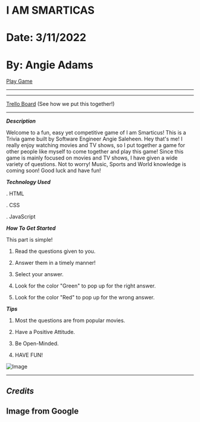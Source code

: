 # I AM SMARTICAS

# Date: 3/11/2022

#  By: Angie Adams

[Play Game](http://127.0.0.1:5500/game_index.html) 

***

*** 



[Trello Board](https://trello.com/b/kW1z5Mk0/trivia-game-p-1) (See how we put this together!)


***

***Description***


Welcome to a fun, easy yet competitive game of I am Smarticus! This is a Trivia game built by Software Engineer Angie Saleheen. Hey that's me!
I really enjoy watching movies and TV shows, so I put together a game for other people like myself to come together and play this game! Since this game is mainly focused on movies and TV shows, I have given a wide variety of questions. Not to worry! Music, Sports and World knowledge is coming soon! Good luck and have fun!





***Technology Used***

. HTML




. CSS





. JavaScript



***How To Get Started***




This part is simple!



1. Read the questions given to you.



2. Answer them in a timely manner!




3. Select your answer.



4. Look for the color "Green" to pop up for the right answer.






5. Look for the color "Red" to pop up for the wrong answer.



***Tips***


1. Most the questions are from popular movies.





2. Have a Positive Attitude.




3. Be Open-Minded.









4. HAVE FUN!




![Image](https://musevineyards.com/wp-content/uploads/2020/03/shutterstock_1281339124.0.jpg)

***




## ***Credits***

## Image from Google
